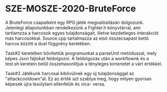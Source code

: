 # SZE-MOSZE-2020-BruteForce

A BruteForce csapatként egy RPG játék megvalósításán dolgozunk. Jelenlegi állapotunkban rendelkezünk a Fighter.h könyvtárral, ami tartlamzza a harcosok egyes tulajdonságait, illetve kezdetleges interakciót más harcosokkal. Source.cpp tartalmazza az első összecsapást kettő harcos között a duel függvény keretében.

Task#2 keretében bővítettük programunkat a parseUnit metódussal, mely képes Json fájlokat feldolgozni. A feldolgozás után a workflownk és a test.sh keretein belűl összehasonlítjuk a tényleges kimenetet a várt értékkel.

Task#3 Játékunk harcosai kibővülnek egy új tulajdonsággal az "attackcooldown"al. Ez az érték azt szablya meg, hogy milyen gyorsan képesek újra lesúlytani ellenfelük és vica- versa. 
